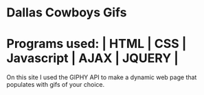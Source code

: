 # Dallas Cowboys Gifs

# Programs used:  |  HTML  |  CSS  |  Javascript  |  AJAX  | JQUERY  |

On this site I used the GIPHY API to make a dynamic web page that populates with gifs of your choice. 
